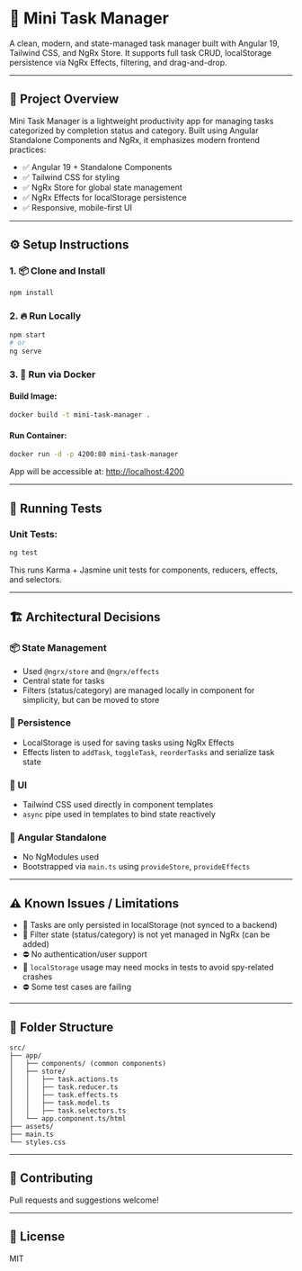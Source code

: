 # 🧩 Mini Task Manager

A clean, modern, and state-managed task manager built with Angular 19, Tailwind CSS, and NgRx Store. It supports full task CRUD, localStorage persistence via NgRx Effects, filtering, and drag-and-drop.

---

## 🚀 Project Overview

Mini Task Manager is a lightweight productivity app for managing tasks categorized by completion status and category. Built using Angular Standalone Components and NgRx, it emphasizes modern frontend practices:

* ✅ Angular 19 + Standalone Components
* ✅ Tailwind CSS for styling
* ✅ NgRx Store for global state management
* ✅ NgRx Effects for localStorage persistence
* ✅ Responsive, mobile-first UI

---

## ⚙️ Setup Instructions

### 1. 📦 Clone and Install

```bash
npm install
```

### 2. 🔥 Run Locally

```bash
npm start
# or
ng serve
```

### 3. 🐳 Run via Docker

#### Build Image:

```bash
docker build -t mini-task-manager .
```

#### Run Container:

```bash
docker run -d -p 4200:80 mini-task-manager
```

App will be accessible at: [http://localhost:4200](http://localhost:4200)

---

## 🧪 Running Tests

### Unit Tests:

```bash
ng test
```

This runs Karma + Jasmine unit tests for components, reducers, effects, and selectors.

---

## 🏗️ Architectural Decisions

### 📦 State Management

* Used `@ngrx/store` and `@ngrx/effects`
* Central state for tasks
* Filters (status/category) are managed locally in component for simplicity, but can be moved to store

### 💾 Persistence

* LocalStorage is used for saving tasks using NgRx Effects
* Effects listen to `addTask`, `toggleTask`, `reorderTasks` and serialize task state

### 🎨 UI

* Tailwind CSS used directly in component templates
* `async` pipe used in templates to bind state reactively

### 🧱 Angular Standalone

* No NgModules used
* Bootstrapped via `main.ts` using `provideStore`, `provideEffects`

---

## ⚠️ Known Issues / Limitations

* 🔁 Tasks are only persisted in localStorage (not synced to a backend)
* 📂 Filter state (status/category) is not yet managed in NgRx (can be added)
* ⛔ No authentication/user support
* 🧪 `localStorage` usage may need mocks in tests to avoid spy-related crashes
* ⛔ Some test cases are failing
---

## 📂 Folder Structure

```
src/
├── app/
│   ├── components/ (common components)
│   ├── store/
│   │   ├── task.actions.ts
│   │   ├── task.reducer.ts
│   │   ├── task.effects.ts
│   │   ├── task.model.ts
│   │   ├── task.selectors.ts
│   └── app.component.ts/html
├── assets/
├── main.ts
└── styles.css
```

---

## 🙌 Contributing

Pull requests and suggestions welcome!

---

## 📝 License

MIT
